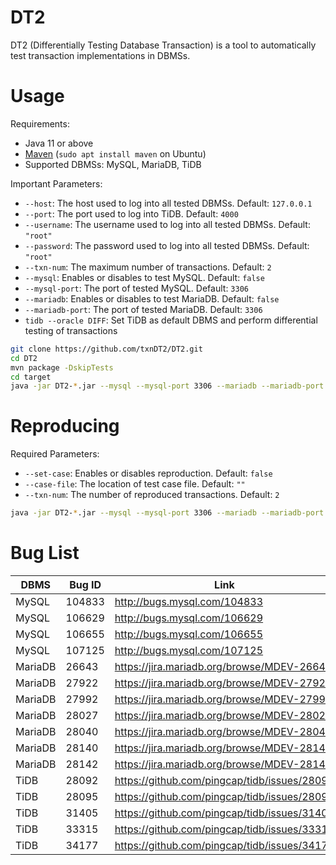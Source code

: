 # DT2

DT2 (Differentially Testing Database Transaction) is a tool to automatically test transaction implementations in DBMSs.

# Usage
Requirements:
* Java 11 or above
* [Maven](https://maven.apache.org/) (`sudo apt install maven` on Ubuntu)
* Supported DBMSs: MySQL, MariaDB, TiDB

Important Parameters:
* `--host`: The host used to log into all tested DBMSs. Default: `127.0.0.1`
* `--port`: The port used to log into TiDB. Default: `4000`
* `--username`: The username used to log into all tested DBMSs. Default: `"root"`
* `--password`: The password used to log into all tested DBMSs. Default: `"root"`
* `--txn-num`: The maximum number of transactions. Default: `2`
* `--mysql`: Enables or disables to test MySQL. Default: `false`
* `--mysql-port`: The port of tested MySQL. Default: `3306`
* `--mariadb`: Enables or disables to test MariaDB. Default: `false`
* `--mariadb-port`: The port of tested MariaDB. Default: `3306`
* `tidb --oracle DIFF`: Set TiDB as default DBMS and perform differential testing of transactions

```bash
git clone https://github.com/txnDT2/DT2.git
cd DT2
mvn package -DskipTests
cd target
java -jar DT2-*.jar --mysql --mysql-port 3306 --mariadb --mariadb-port 10006 --port 4000 --txn-num 2 tidb --oracle DIFF
```
# Reproducing
Required Parameters:
* `--set-case`: Enables or disables reproduction. Default: `false`
* `--case-file`: The location of test case file. Default: `""`
* `--txn-num`: The number of reproduced transactions. Default: `2`

```bash
java -jar DT2-*.jar --mysql --mysql-port 3306 --mariadb --mariadb-port 10006 --port 4000 --set-case --case-file .\\cases\\test.txt --txn-num 2 tidb --oracle DIFF
```
# Bug List

| DBMS | Bug ID | Link |
| --- | --- | --- |
| MySQL | 104833 | http://bugs.mysql.com/104833 |
| MySQL | 106629 | http://bugs.mysql.com/106629 |
| MySQL | 106655 | http://bugs.mysql.com/106655 |
| MySQL | 107125 | http://bugs.mysql.com/107125 |
| MariaDB | 26643 | https://jira.mariadb.org/browse/MDEV-26643 |
| MariaDB | 27922 | https://jira.mariadb.org/browse/MDEV-27922 |
| MariaDB | 27992 | https://jira.mariadb.org/browse/MDEV-27992 |
| MariaDB | 28027 | https://jira.mariadb.org/browse/MDEV-28027 |
| MariaDB | 28040 | https://jira.mariadb.org/browse/MDEV-28040 |
| MariaDB | 28140 | https://jira.mariadb.org/browse/MDEV-28140 |
| MariaDB | 28142 | https://jira.mariadb.org/browse/MDEV-28142 |
| TiDB | 28092 | https://github.com/pingcap/tidb/issues/28092 |
| TiDB | 28095 | https://github.com/pingcap/tidb/issues/28095 |
| TiDB | 31405 | https://github.com/pingcap/tidb/issues/31405 |
| TiDB | 33315 | https://github.com/pingcap/tidb/issues/33315 |
| TiDB | 34177 | https://github.com/pingcap/tidb/issues/34177 |